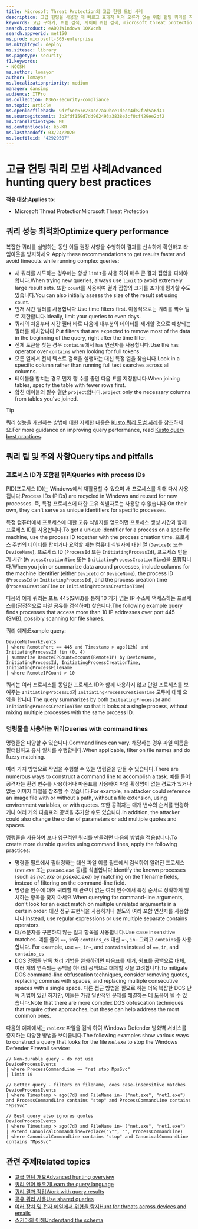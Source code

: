 ```yaml
---
title: Microsoft Threat Protection의 고급 헌팅 모범 사례
description: 고급 헌팅을 사용할 때 빠르고 효과적 이며 오류가 없는 위협 헌팅 쿼리를 작성하는 방법을 알아보세요.
keywords: 고급 구하기, 위협 검색, 사이버 위협 검색, microsoft threat protection, microsoft 365, mtp, m365, 검색, 쿼리, 원격 분석, 사용자 지정 감지, 스키마, kusto, timeout, 명령줄, 프로세스 id
search.product: eADQiWindows 10XVcnh
search.appverid: met150
ms.prod: microsoft-365-enterprise
ms.mktglfcycl: deploy
ms.sitesec: library
ms.pagetype: security
f1.keywords:
- NOCSH
ms.author: lomayor
author: lomayor
ms.localizationpriority: medium
manager: dansimp
audience: ITPro
ms.collection: M365-security-compliance
ms.topic: article
ms.openlocfilehash: 9d7f6ee67e231ce7aa9bce1decc4de2f2d5a6d41
ms.sourcegitcommit: 3b2fdf159d7dd962493a3838e3cf0cf429ee2bf2
ms.translationtype: MT
ms.contentlocale: ko-KR
ms.lasthandoff: 03/24/2020
ms.locfileid: "42929507"
---
```

# <a name="advanced-hunting-query-best-practices"></a><span data-ttu-id="ecbf4-104">고급 헌팅 쿼리 모범 사례</span><span class="sxs-lookup"><span data-stu-id="ecbf4-104">Advanced hunting query best practices</span></span>

<span data-ttu-id="ecbf4-105">**적용 대상:**</span><span class="sxs-lookup"><span data-stu-id="ecbf4-105">**Applies to:**</span></span>
- <span data-ttu-id="ecbf4-106">Microsoft Threat Protection</span><span class="sxs-lookup"><span data-stu-id="ecbf4-106">Microsoft Threat Protection</span></span>



## <a name="optimize-query-performance"></a><span data-ttu-id="ecbf4-107">쿼리 성능 최적화</span><span class="sxs-lookup"><span data-stu-id="ecbf4-107">Optimize query performance</span></span>
<span data-ttu-id="ecbf4-108">복잡한 쿼리를 실행하는 동안 이들 권장 사항을 수행하여 결과를 신속하게 확인하고 타임아웃을 방지하세요.</span><span class="sxs-lookup"><span data-stu-id="ecbf4-108">Apply these recommendations to get results faster and avoid timeouts while running complex queries:</span></span>
- <span data-ttu-id="ecbf4-109">새 쿼리를 시도하는 경우에는 항상 `limit`를 사용 하여 매우 큰 결과 집합을 피해야 합니다.</span><span class="sxs-lookup"><span data-stu-id="ecbf4-109">When trying new queries, always use `limit` to avoid extremely large result sets.</span></span> <span data-ttu-id="ecbf4-110">또한 `count`를 사용하여 결과 집합의 크기를 초기에 평가할 수도 있습니다.</span><span class="sxs-lookup"><span data-stu-id="ecbf4-110">You can also initially assess the size of the result set using `count`.</span></span>
- <span data-ttu-id="ecbf4-111">먼저 시간 필터를 사용합니다.</span><span class="sxs-lookup"><span data-stu-id="ecbf4-111">Use time filters first.</span></span> <span data-ttu-id="ecbf4-112">이상적으로는 쿼리를 짝수 일로 제한합니다.</span><span class="sxs-lookup"><span data-stu-id="ecbf4-112">Ideally, limit your queries to even days.</span></span>
- <span data-ttu-id="ecbf4-113">쿼리의 처음부터 시간 필터 바로 다음에 대부분의 데이터를 제거할 것으로 예상되는 필터를 배치합니다.</span><span class="sxs-lookup"><span data-stu-id="ecbf4-113">Put filters that are expected to remove most of the data in the beginning of the query, right after the time filter.</span></span>
- <span data-ttu-id="ecbf4-114">전체 토큰을 찾는 경우 `contains`에서 `has` 연산자를 사용합니다.</span><span class="sxs-lookup"><span data-stu-id="ecbf4-114">Use the `has` operator over `contains` when looking for full tokens.</span></span>
- <span data-ttu-id="ecbf4-115">모든 열에서 전체 텍스트 검색을 실행하는 대신 특정 열을 찾습니다.</span><span class="sxs-lookup"><span data-stu-id="ecbf4-115">Look in a specific column rather than running full text searches across all columns.</span></span>
- <span data-ttu-id="ecbf4-116">테이블을 합치는 경우 먼저 행 수를 줄인 다음 표를 지정합니다.</span><span class="sxs-lookup"><span data-stu-id="ecbf4-116">When joining tables, specify the table with fewer rows first.</span></span>
- <span data-ttu-id="ecbf4-117">합친 테이블의 필수 열만 `project`합니다.</span><span class="sxs-lookup"><span data-stu-id="ecbf4-117">`project` only the necessary columns from tables you've joined.</span></span>

>[!Tip]
><span data-ttu-id="ecbf4-118">쿼리 성능을 개선하는 방법에 대한 자세한 내용은 [Kusto 쿼리 모범 사례](https://docs.microsoft.com/azure/kusto/query/best-practices)를 참조하세요.</span><span class="sxs-lookup"><span data-stu-id="ecbf4-118">For more guidance on improving query performance, read [Kusto query best practices](https://docs.microsoft.com/azure/kusto/query/best-practices).</span></span>

## <a name="query-tips-and-pitfalls"></a><span data-ttu-id="ecbf4-119">쿼리 팁 및 주의 사항</span><span class="sxs-lookup"><span data-stu-id="ecbf4-119">Query tips and pitfalls</span></span>

### <a name="queries-with-process-ids"></a><span data-ttu-id="ecbf4-120">프로세스 ID가 포함된 쿼리</span><span class="sxs-lookup"><span data-stu-id="ecbf4-120">Queries with process IDs</span></span>
<span data-ttu-id="ecbf4-121">PID(프로세스 ID)는 Windows에서 재활용할 수 있으며 새 프로세스를 위해 다시 사용됩니다.</span><span class="sxs-lookup"><span data-stu-id="ecbf4-121">Process IDs (PIDs) are recycled in Windows and reused for new processes.</span></span> <span data-ttu-id="ecbf4-122">즉, 특정 프로세스에 대한 고유 식별자로는 사용할 수 없습니다.</span><span class="sxs-lookup"><span data-stu-id="ecbf4-122">On their own, they can't serve as unique identifiers for specific processes.</span></span>

<span data-ttu-id="ecbf4-123">특정 컴퓨터에서 프로세스에 대한 고유 식별자를 얻으려면 프로세스 생성 시간과 함께 프로세스 ID를 사용합니다.</span><span class="sxs-lookup"><span data-stu-id="ecbf4-123">To get a unique identifier for a process on a specific machine, use the process ID together with the process creation time.</span></span> <span data-ttu-id="ecbf4-124">프로세스 주변의 데이터를 합치거나 요약할 때는 컴퓨터 식별자에 대한 열 (`DeviceId` 또는 `DeviceName`), 프로세스 ID (`ProcessId` 또는 `InitiatingProcessId`), 프로세스 만들기 시간 (`ProcessCreationTime` 또는 `InitiatingProcessCreationTime`)을 포함합니다.</span><span class="sxs-lookup"><span data-stu-id="ecbf4-124">When you join or summarize data around processes, include columns for the machine identifier (either `DeviceId` or `DeviceName`), the process ID (`ProcessId` or `InitiatingProcessId`), and the process creation time (`ProcessCreationTime` or `InitiatingProcessCreationTime`)</span></span>

<span data-ttu-id="ecbf4-125">다음의 예제 쿼리는 포트 445(SMB)를 통해 10 개가 넘는 IP 주소에 액세스하는 프로세스를(잠정적으로 파일 공유를 검색하며) 찾습니다.</span><span class="sxs-lookup"><span data-stu-id="ecbf4-125">The following example query finds processes that access more than 10 IP addresses over port 445 (SMB), possibly scanning for file shares.</span></span>

<span data-ttu-id="ecbf4-126">쿼리 예제:</span><span class="sxs-lookup"><span data-stu-id="ecbf4-126">Example query:</span></span>
```kusto
DeviceNetworkEvents
| where RemotePort == 445 and Timestamp > ago(12h) and InitiatingProcessId !in (0, 4)
| summarize RemoteIPCount=dcount(RemoteIP) by DeviceName, InitiatingProcessId, InitiatingProcessCreationTime, InitiatingProcessFileName
| where RemoteIPCount > 10
```

<span data-ttu-id="ecbf4-127">쿼리는 여러 프로세스를 동일한 프로세스 ID와 함께 사용하지 않고 단일 프로세스를 보여주는 `InitiatingProcessId`과 `InitiatingProcessCreationTime` 모두에 대해 요약을 합니다.</span><span class="sxs-lookup"><span data-stu-id="ecbf4-127">The query summarizes by both `InitiatingProcessId` and `InitiatingProcessCreationTime` so that it looks at a single process, without mixing multiple processes with the same process ID.</span></span>

### <a name="queries-with-command-lines"></a><span data-ttu-id="ecbf4-128">명령줄을 사용하는 쿼리</span><span class="sxs-lookup"><span data-stu-id="ecbf4-128">Queries with command lines</span></span>

<span data-ttu-id="ecbf4-129">명령줄은 다양할 수 있습니다.</span><span class="sxs-lookup"><span data-stu-id="ecbf4-129">Command lines can vary.</span></span> <span data-ttu-id="ecbf4-130">해당하는 경우 파일 이름을 필터링하고 유사 일치를 수행합니다.</span><span class="sxs-lookup"><span data-stu-id="ecbf4-130">When applicable, filter on file names and do fuzzy matching.</span></span>

<span data-ttu-id="ecbf4-131">여러 가지 방법으로 작업을 수행할 수 있는 명령줄을 만들 수 있습니다.</span><span class="sxs-lookup"><span data-stu-id="ecbf4-131">There are numerous ways to construct a command line to accomplish a task.</span></span> <span data-ttu-id="ecbf4-132">예를 들어 공격자는 환경 변수를 사용하거나 따옴표를 사용하여 파일 확장명이 없는 경로가 있거나 없는 이미지 파일을 참조할 수 있습니다.</span><span class="sxs-lookup"><span data-stu-id="ecbf4-132">For example, an attacker could reference an image file with or without a path, without a file extension, using environment variables, or with quotes.</span></span> <span data-ttu-id="ecbf4-133">또한 공격자는 매개 변수의 순서를 변경하거나 여러 개의 따옴표와 공백을 추가할 수도 있습니다.</span><span class="sxs-lookup"><span data-stu-id="ecbf4-133">In addition, the attacker could also change the order of parameters or add multiple quotes and spaces.</span></span>

<span data-ttu-id="ecbf4-134">명령줄을 사용하여 보다 영구적인 쿼리를 만들려면 다음의 방법을 적용합니다.</span><span class="sxs-lookup"><span data-stu-id="ecbf4-134">To create more durable queries using command lines, apply the following practices:</span></span>

- <span data-ttu-id="ecbf4-135">명령줄 필드에서 필터링하는 대신 파일 이름 필드에서 검색하여 알려진 프로세스(*net.exe* 또는 *psexec.exe* 등)를 식별합니다.</span><span class="sxs-lookup"><span data-stu-id="ecbf4-135">Identify the known processes (such as *net.exe* or *psexec.exe*) by matching on the filename fields, instead of filtering on the command-line field.</span></span>
- <span data-ttu-id="ecbf4-136">명령줄 인수에 대해 쿼리할 때 관련이 없는 여러 인수에서 특정 순서로 정확하게 일치하는 항목을 찾지 마세요.</span><span class="sxs-lookup"><span data-stu-id="ecbf4-136">When querying for command-line arguments, don't look for an exact match on multiple unrelated arguments in a certain order.</span></span> <span data-ttu-id="ecbf4-137">대신 정규 표현식을 사용하거나 별도의 여러 포함 연산자를 사용합니다.</span><span class="sxs-lookup"><span data-stu-id="ecbf4-137">Instead, use regular expressions or use multiple separate contains operators.</span></span>
- <span data-ttu-id="ecbf4-138">대/소문자를 구분하지 않는 일치 항목을 사용합니다.</span><span class="sxs-lookup"><span data-stu-id="ecbf4-138">Use case insensitive matches.</span></span> <span data-ttu-id="ecbf4-139">예를 들어 `==`, `in`와 `contains_cs` 대신 `=~`, `in~` 그리고 `contains`을 사용합니다. </span><span class="sxs-lookup"><span data-stu-id="ecbf4-139">For example, use `=~`, `in~`, and `contains` instead of `==`, `in`, and `contains_cs`</span></span>
- <span data-ttu-id="ecbf4-140">DOS 명령줄 난독 처리 기법을 완화하려면 따옴표를 제거, 쉼표를 공백으로 대체, 여러 개의 연속되는 공백을 하나의 공백으로 대체할 것을 고려합니다.</span><span class="sxs-lookup"><span data-stu-id="ecbf4-140">To mitigate DOS command-line obfuscation techniques, consider removing quotes, replacing commas with spaces, and replacing multiple consecutive spaces with a single space.</span></span> <span data-ttu-id="ecbf4-141">다른 접근 방법을 필요로 하는 더욱 복잡한 DOS 난독 기법이 있긴 하지만, 이들은 가장 일반적인 문제를 해결하는 데 도움이 될 수 있습니다.</span><span class="sxs-lookup"><span data-stu-id="ecbf4-141">Note that there are more complex DOS obfuscation techniques that require other approaches, but these can help address the most common ones.</span></span>

<span data-ttu-id="ecbf4-142">다음의 예제에서는 *net.exe* 파일을 검색 하여 Windows Defender 방화벽 서비스를 중지하는 다양한 방법을 보여줍니다.</span><span class="sxs-lookup"><span data-stu-id="ecbf4-142">The following examples show various ways to construct a query that looks for the file *net.exe* to stop the Windows Defender Firewall service:</span></span>

```kusto
// Non-durable query - do not use
DeviceProcessEvents
| where ProcessCommandLine == "net stop MpsSvc"
| limit 10

// Better query - filters on filename, does case-insensitive matches
DeviceProcessEvents
| where Timestamp > ago(7d) and FileName in~ ("net.exe", "net1.exe") and ProcessCommandLine contains "stop" and ProcessCommandLine contains "MpsSvc" 

// Best query also ignores quotes
DeviceProcessEvents
| where Timestamp > ago(7d) and FileName in~ ("net.exe", "net1.exe")
| extend CanonicalCommandLine=replace("\"", "", ProcessCommandLine)
| where CanonicalCommandLine contains "stop" and CanonicalCommandLine contains "MpsSvc" 
```
## <a name="related-topics"></a><span data-ttu-id="ecbf4-143">관련 주제</span><span class="sxs-lookup"><span data-stu-id="ecbf4-143">Related topics</span></span>
- [<span data-ttu-id="ecbf4-144">고급 헌팅 개요</span><span class="sxs-lookup"><span data-stu-id="ecbf4-144">Advanced hunting overview</span></span>](advanced-hunting-overview.md)
- [<span data-ttu-id="ecbf4-145">쿼리 언어 배우기</span><span class="sxs-lookup"><span data-stu-id="ecbf4-145">Learn the query language</span></span>](advanced-hunting-query-language.md)
- [<span data-ttu-id="ecbf4-146">쿼리 결과 작업</span><span class="sxs-lookup"><span data-stu-id="ecbf4-146">Work with query results</span></span>](advanced-hunting-query-results.md)
- [<span data-ttu-id="ecbf4-147">공유 쿼리 사용</span><span class="sxs-lookup"><span data-stu-id="ecbf4-147">Use shared queries</span></span>](advanced-hunting-shared-queries.md)
- [<span data-ttu-id="ecbf4-148">여러 장치 및 전자 메일에서 위협을 탐지</span><span class="sxs-lookup"><span data-stu-id="ecbf4-148">Hunt for threats across devices and emails</span></span>](advanced-hunting-query-emails-devices.md)
- [<span data-ttu-id="ecbf4-149">스키마의 이해</span><span class="sxs-lookup"><span data-stu-id="ecbf4-149">Understand the schema</span></span>](advanced-hunting-schema-tables.md)

